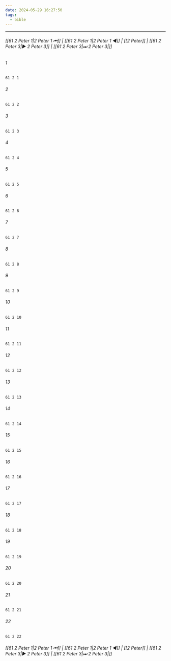 ```yaml
---
date: 2024-05-29 16:27:50
tags:
  - bible
---
```

___

###### [[61 2 Peter 1|2 Peter 1 ⏮]] | [[61 2 Peter 1|2 Peter 1 ◀]] | [[2 Peter]] | [[61 2 Peter 3|▶ 2 Peter 3]] | [[61 2 Peter 3|⏭ 2 Peter 3|]]

###### 1
``` verse
61 2 1 
```
###### 2
``` verse
61 2 2 
```
###### 3
``` verse
61 2 3 
```
###### 4
``` verse
61 2 4 
```
###### 5
``` verse
61 2 5 
```
###### 6
``` verse
61 2 6 
```
###### 7
``` verse
61 2 7 
```
###### 8
``` verse
61 2 8 
```
###### 9
``` verse
61 2 9 
```
###### 10
``` verse
61 2 10 
```
###### 11
``` verse
61 2 11 
```
###### 12
``` verse
61 2 12 
```
###### 13
``` verse
61 2 13 
```
###### 14
``` verse
61 2 14 
```
###### 15
``` verse
61 2 15 
```
###### 16
``` verse
61 2 16 
```
###### 17
``` verse
61 2 17 
```
###### 18
``` verse
61 2 18 
```
###### 19
``` verse
61 2 19 
```
###### 20
``` verse
61 2 20 
```
###### 21
``` verse
61 2 21 
```
###### 22
``` verse
61 2 22 
```

###### [[61 2 Peter 1|2 Peter 1 ⏮]] | [[61 2 Peter 1|2 Peter 1 ◀]] | [[2 Peter]] | [[61 2 Peter 3|▶ 2 Peter 3]] | [[61 2 Peter 3|⏭ 2 Peter 3|]]

